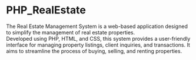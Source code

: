 # PHP_RealEstate
The Real Estate Management System is a web-based application designed to simplify the management of real estate properties. 
<br>
Developed using PHP, HTML, and CSS, this system provides a user-friendly interface for managing property listings, client inquiries, and transactions. It aims to streamline the process of buying, selling, and renting properties.
